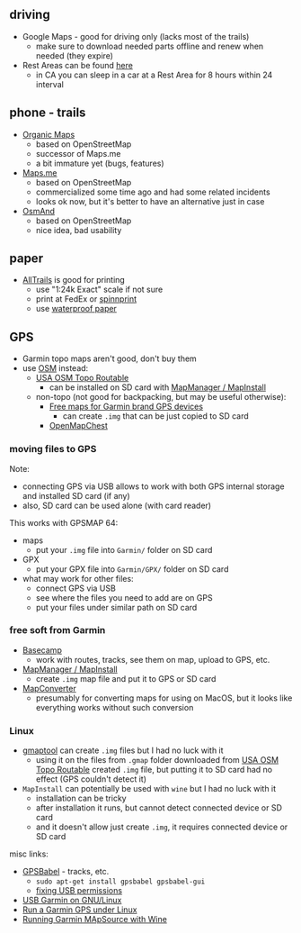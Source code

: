 ## driving

- Google Maps - good for driving only (lacks most of the trails)
  - make sure to download needed parts offline and renew when needed (they expire)
- Rest Areas can be found [here](http://quickmap.dot.ca.gov/)
  - in CA you can sleep in a car at a Rest Area for 8 hours within 24 interval

## phone - trails

- [Organic Maps](https://organicmaps.app/)
  - based on OpenStreetMap
  - successor of Maps.me
  - a bit immature yet (bugs, features)
- [Maps.me](https://maps.me/)
  - based on OpenStreetMap
  - commercialized some time ago and had some related incidents
  - looks ok now, but it's better to have an alternative just in case
- [OsmAnd](https://osmand.net/)
  - based on OpenStreetMap
  - nice idea, bad usability

## paper

- [AllTrails](https://www.alltrails.com/) is good for printing
  - use "1:24k Exact" scale if not sure
  - print at FedEx or [spinnprint](https://www.spinnprint.com/)
  - use [waterproof paper](https://www.rei.com/product/896272/)

## GPS

- Garmin topo maps aren't good, don't buy them
- use [OSM](https://wiki.openstreetmap.org/wiki/OSM_Map_On_Garmin) instead:
  - [USA OSM Topo Routable](http://www.gmaptool.eu/en/content/usa-osm-topo-routable)
    - can be installed on SD card with [MapManager / MapInstall](https://www8.garmin.com/support/agree.jsp?id=3825)
  - non-topo (not good for backpacking, but may be useful otherwise):
    - [Free maps for Garmin brand GPS devices](http://garmin.openstreetmap.nl)
      - can create `.img` that can be just copied to SD card
    - [OpenMapChest](https://www.openmapchest.org)

### moving files to GPS

Note:

- connecting GPS via USB allows to work with both GPS internal storage and installed SD card (if any)
- also, SD card can be used alone (with card reader)

This works with GPSMAP 64:

- maps
  - put your `.img` file into `Garmin/` folder on SD card
- GPX
  - put your GPX file into `Garmin/GPX/` folder on SD card
- what may work for other files:
  - connect GPS via USB
  - see where the files you need to add are on GPS
  - put your files under similar path on SD card

### free soft from Garmin

- [Basecamp](https://www.garmin.com/en-US/shop/downloads/basecamp)
  - work with routes, tracks, see them on map, upload to GPS, etc.
- [MapManager / MapInstall](https://www8.garmin.com/support/agree.jsp?id=3825)
  - create `.img` map file and put it to GPS or SD card
- [MapConverter](https://static.garmincdn.com/pumac/MapSource_MigratingGarminMapProductsfromWindowstoMacComputers.pdf)
  - presumably for converting maps for using on MacOS, but it looks like everything works without such conversion

### Linux

- [gmaptool](http://www.gmaptool.eu/en/content/gmaptool) can create `.img` files but I had no luck with it
  - using it on the files from `.gmap` folder downloaded from [USA OSM Topo Routable](http://www.gmaptool.eu/en/content/usa-osm-topo-routable) created `.img` file, but putting it to SD card had no effect (GPS couldn't detect it)
- `MapInstall` can potentially be used with `wine` but I had no luck with it
  - installation can be tricky
  - after installation it runs, but cannot detect connected device or SD card
  - and it doesn't allow just create `.img`, it requires connected device or SD card

misc links:

- [GPSBabel](https://www.gpsbabel.org) - tracks, etc.
  - `sudo apt-get install gpsbabel gpsbabel-gui`
  - [fixing USB permissions](https://www.gpsbabel.org/os/Linux_Hotplug.html#ubuntu)
- [USB Garmin on GNU/Linux](https://wiki.openstreetmap.org/wiki/USB_Garmin_on_GNU/Linux)
- [Run a Garmin GPS under Linux](http://www.gpspassion.com/forumsen/topic.asp?TOPIC_ID=121878)
- [Running Garmin MApSource with Wine](https://ubuntuforums.org/showthread.php?t=1483930)

